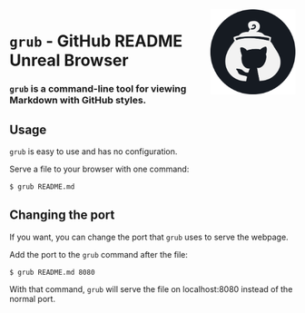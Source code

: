 <img src="media/logo.png" alt="Grub logo" width="150" align="right">

# `grub` - GitHub README Unreal Browser
### `grub` is a command-line tool for viewing Markdown with GitHub styles.

## Usage
`grub` is easy to use and has no configuration.

Serve a file to your browser with one command:
```sh
$ grub README.md
```

## Changing the port
If you want, you can change the port that `grub` uses to serve the webpage.

Add the port to the `grub` command after the file:
```sh
$ grub README.md 8080
```

With that command, `grub` will serve the file on localhost:8080 instead of the normal port.
